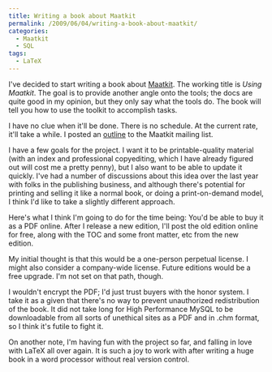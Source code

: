 ```yaml
---
title: Writing a book about Maatkit
permalink: /2009/06/04/writing-a-book-about-maatkit/
categories:
  - Maatkit
  - SQL
tags:
  - LaTeX
---
```

I've decided to start writing a book about [Maatkit][1]. The working title is *Using Maatkit*. The goal is to provide another angle onto the tools; the docs are quite good in my opinion, but they only say what the tools do. The book will tell you how to use the toolkit to accomplish tasks.

I have no clue when it'll be done. There is no schedule. At the current rate, it'll take a while. I posted an [outline][2] to the Maatkit mailing list.

I have a few goals for the project. I want it to be printable-quality material (with an index and professional copyediting, which I have already figured out will cost me a pretty penny), but I also want to be able to update it quickly. I've had a number of discussions about this idea over the last year with folks in the publishing business, and although there's potential for printing and selling it like a normal book, or doing a print-on-demand model, I think I'd like to take a slightly different approach.

Here's what I think I'm going to do for the time being: You'd be able to buy it as a PDF online. After I release a new edition, I'll post the old edition online for free, along with the TOC and some front matter, etc from the new edition.

My initial thought is that this would be a one-person perpetual license. I might also consider a company-wide license. Future editions would be a free upgrade. I'm not set on that path, though.

I wouldn't encrypt the PDF; I'd just trust buyers with the honor system. I take it as a given that there's no way to prevent unauthorized redistribution of the book. It did not take long for High Performance MySQL to be downloadable from all sorts of unethical sites as a PDF and in .chm format, so I think it's futile to fight it.

On another note, I'm having fun with the project so far, and falling in love with LaTeX all over again. It is such a joy to work with after writing a huge book in a word processor without real version control.

 [1]: http://www.maatkit.org/
 [2]: http://groups.google.com/group/maatkit-discuss/browse_thread/thread/941df762ff63069
